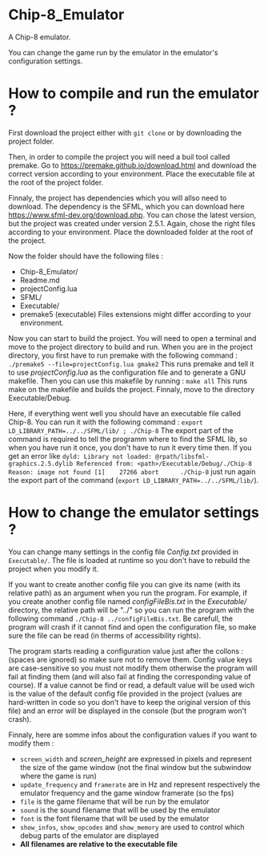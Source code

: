 # Chip-8_Emulator
A Chip-8 emulator.

You can change the game run by the emulator in the emulator's configuration settings.


# How to compile and run the emulator ?
First download the project either with `git clone` or by downloading the project folder.

Then, in order to compile the project you will need a buil tool called premake.
Go to https://premake.github.io/download.html and download the correct version according to your environment.
Place the executable file at the root of the project folder.

Finnaly, the project has dependencies which you will allso need to download.
The dependency is the SFML, which you can download here https://www.sfml-dev.org/download.php. You can chose the latest version, but the project was created under version 2.5.1. Again, chose the right files according to your environment.
Place the downloaded folder at the root of the project.

Now the folder should have the following files :
  - Chip-8_Emulator/
  - Readme.md
  - projectConfig.lua
  - SFML/
  - Executable/
  - premake5 (executable)
Files extensions might differ according to your environment.

Now you can start to build the project.
You will need to open a terminal and move to the project directory to build and run.
When you are in the project directory, you first have to run premake with the following command :
  `./premake5 --file=projectConfig.lua gmake2`
This runs premake and tell it to use *projectConfig.lua* as the configuration file and to generate a GNU makefile.
Then you can use this makefile by running :
  `make all`
This runs make on the makefile and builds the project.
Finnaly, move to the directory Executable/Debug.

Here, if everything went well you should have an executable file called Chip-8.
You can run it with the following command :
  `export LD_LIBRARY_PATH=../../SFML/lib/ ; ./Chip-8`
The export part of the command is required to tell the programm where to find the SFML lib, so when you have run it once, you don't have to run it every time then.
If you get an error like
  `dyld: Library not loaded: @rpath/libsfml-graphics.2.5.dylib
   Referenced from: <path>/Executable/Debug/./Chip-8
   Reason: image not found
   [1]    27266 abort      ./Chip-8`
just run again the export part of the command (`export LD_LIBRARY_PATH=../../SFML/lib/`).


# How to change the emulator settings ?
You can change many settings in the config file *Config.txt* provided in `Executable/`.
The file is loaded at runtime so you don't have to rebuild the project when you modify it.

If you want to create another config file you can give its name (with its relative path) as an argument when you run the program.
For example, if you create another config file named *configFileBis.txt* in the *Executable/* directory, the relative path will be "../" so you can run the program with the following command `./Chip-8 ../configFileBis.txt`.
Be carefull, the program will crash if it cannot find and open the configuration file, so make sure the file can be read (in therms of accessibility rights).

The program starts reading a configuration value just after the collons *:* (spaces are ignored) so make sure not to remove them.
Config value keys are case-sensitive so you must not modify them otherwise the program will fail at finding them (and will also fail at finding the corresponding value of course).
If a value cannot be find or read, a default value will be used wich is the value of the default config file provided in the project (values are hard-written in code so you don't have to keep the original version of this file) and an error will be displayed in the console (but the program won't crash).

Finnaly, here are somme infos about the configuration values if you want to modify them :
  - `screen_width` and *screen_height* are expressed in pixels and represent the size of the game window (not the final window but the subwindow where the game is run)
  - `update_frequency` and `framerate` are in Hz and represent respectively the emulator frequency and the game window framerate (so the fps)
  - `file` is the game filename that will be run by the emulator
  - `sound` is the sound filename that will be used by the emulator
  - `font` is the font filename that will be used by the emulator
  - `show_infos`, `show_opcodes` and `show_memory` are used to control which debug parts of the emulator are displayed
  - **All filenames are relative to the executable file**
 
